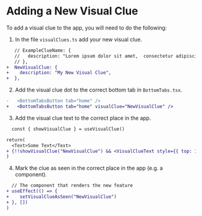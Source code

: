 # Adding a New Visual Clue

To add a visual clue to the app, you will need to do the following:

1. In the file `visualClues.ts` add your new visual clue.

```diff
   // ExampleClueName: {
   //   description: "Lorem ipsum dolor sit amet,  consectetur adipiscing elit",
   // },
+  NewVisualClue: {
+    description: "My New Visual Clue",
+  },
```

2. Add the visual clue dot to the correct bottom tab in `BottomTabs.tsx`.

```diff
-   <BottomTabsButton tab="home" />
+   <BottomTabsButton tab="home" visualClue="NewVisualClue" />

```

3. Add the visual clue text to the correct place in the app.

```diff
  const { showVisualClue } = useVisualClue()

return(
  <Text>Some Text</Text>
+ {!!showVisualClue("NewVisualClue") && <VisualClueText style={{ top: 14, right: -36 }} />}
)
```

4. Mark the clue as seen in the correct place in the app (e.g. a component).

```diff
  // The component that renders the new feature
+ useEffect(() => {
+    setVisualClueAsSeen("NewVisualClue")
+ }, [])
)
```
